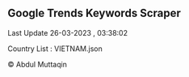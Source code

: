 

## Google Trends Keywords Scraper 
 
Last Update 26-03-2023 , 03:38:02

Country List :
VIETNAM.json



© Abdul Muttaqin 
